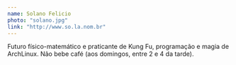 ```yaml
---
name: Solano Felicio
photo: "solano.jpg"
link: "http://www.so.la.nom.br"
---
```


Futuro físico-matemático e praticante de Kung Fu, programação e magia de ArchLinux. Não bebe café (aos domingos, entre 2 e 4 da tarde).
